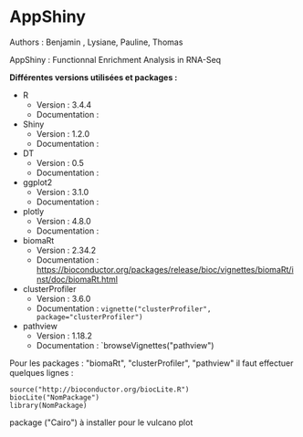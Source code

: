 # AppShiny
Authors : Benjamin , Lysiane, Pauline, Thomas

AppShiny : Functionnal Enrichment Analysis in RNA-Seq

**Différentes versions utilisées et packages :**

* R 
    * Version : 3.4.4
    * Documentation : 
* Shiny 
    * Version : 1.2.0
    * Documentation : 
* DT 
    * Version : 0.5
    * Documentation : 
* ggplot2
    * Version : 3.1.0
    * Documentation : 
* plotly 
    * Version : 4.8.0
    * Documentation : 
* biomaRt
    * Version : 2.34.2
    * Documentation : https://bioconductor.org/packages/release/bioc/vignettes/biomaRt/inst/doc/biomaRt.html
* clusterProfiler
    * Version : 3.6.0
    * Documentation : `vignette("clusterProfiler", package="clusterProfiler")`
* pathview
    * Version : 1.18.2
    * Documentation : `browseVignettes("pathview")
    

Pour les packages : "biomaRt", "clusterProfiler", "pathview" il faut effectuer quelques lignes :

```
source("http://bioconductor.org/biocLite.R")
biocLite("NomPackage")
library(NomPackage)
```


package ("Cairo") à installer pour le vulcano plot


